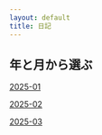 ```yaml
---
layout: default
title: 日記
---
```

## 年と月から選ぶ

[2025-01](./2025-01/)

[2025-02](./2025-02/)

[2025-03](./2025-03/)
